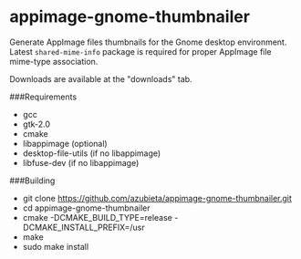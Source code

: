 appimage-gnome-thumbnailer
==========================

Generate AppImage files thumbnails for the Gnome desktop environment. 
Latest `shared-mime-info` package is required for proper AppImage file
mime-type association. 

Downloads are available at the "downloads" tab.

###Requirements
- gcc
- gtk-2.0
- cmake
- libappimage (optional)
- desktop-file-utils (if no libappimage)
- libfuse-dev (if no libappimage)

###Building 
 - git clone https://github.com/azubieta/appimage-gnome-thumbnailer.git
 - cd appimage-gnome-thumbnailer
 - cmake -DCMAKE_BUILD_TYPE=release -DCMAKE_INSTALL_PREFIX=/usr
 - make
 - sudo make install
